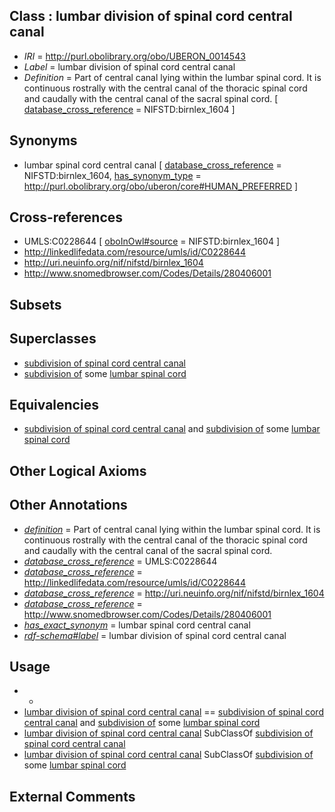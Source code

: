 
## Class : lumbar division of spinal cord central canal

 * *IRI* = http://purl.obolibrary.org/obo/UBERON_0014543
 * *Label* = lumbar division of spinal cord central canal
 * *Definition* = Part of central canal lying within the lumbar spinal cord. It is continuous rostrally with the central canal of the thoracic spinal cord and caudally with the central canal of the sacral spinal cord. [ [database_cross_reference](../../ef/oboInOwl#hasDbXref.md) = NIFSTD:birnlex_1604 ]

## Synonyms

 * lumbar spinal cord central canal [ [database_cross_reference](../../ef/oboInOwl#hasDbXref.md) = NIFSTD:birnlex_1604, [has_synonym_type](../../pe/oboInOwl#hasSynonymType.md) = http://purl.obolibrary.org/obo/uberon/core#HUMAN_PREFERRED ]

## Cross-references

 * UMLS:C0228644 [ [oboInOwl#source](../../ce/oboInOwl#source.md) = NIFSTD:birnlex_1604 ]
 * http://linkedlifedata.com/resource/umls/id/C0228644
 * http://uri.neuinfo.org/nif/nifstd/birnlex_1604
 * http://www.snomedbrowser.com/Codes/Details/280406001

## Subsets


## Superclasses

 * [subdivision of spinal cord central canal](../../UBERON/38/UBERON_0014538.md)
 * [subdivision of](../../core#subdivision/of/core#subdivision_of.md) some [lumbar spinal cord](../../UBERON/92/UBERON_0002792.md)

## Equivalencies

 * [subdivision of spinal cord central canal](../../UBERON/38/UBERON_0014538.md) and [subdivision of](../../core#subdivision/of/core#subdivision_of.md) some [lumbar spinal cord](../../UBERON/92/UBERON_0002792.md)

## Other Logical Axioms


## Other Annotations

 * *[definition](../../IAO/15/IAO_0000115.md)* = Part of central canal lying within the lumbar spinal cord. It is continuous rostrally with the central canal of the thoracic spinal cord and caudally with the central canal of the sacral spinal cord.
 * *[database_cross_reference](../../ef/oboInOwl#hasDbXref.md)* = UMLS:C0228644
 * *[database_cross_reference](../../ef/oboInOwl#hasDbXref.md)* = http://linkedlifedata.com/resource/umls/id/C0228644
 * *[database_cross_reference](../../ef/oboInOwl#hasDbXref.md)* = http://uri.neuinfo.org/nif/nifstd/birnlex_1604
 * *[database_cross_reference](../../ef/oboInOwl#hasDbXref.md)* = http://www.snomedbrowser.com/Codes/Details/280406001
 * *[has_exact_synonym](../../ym/oboInOwl#hasExactSynonym.md)* = lumbar spinal cord central canal
 * *[rdf-schema#label](../../el/rdf-schema#label.md)* = lumbar division of spinal cord central canal

## Usage

 * -
 * [lumbar division of spinal cord central canal](../../UBERON/43/UBERON_0014543.md) == [subdivision of spinal cord central canal](../../UBERON/38/UBERON_0014538.md) and [subdivision of](../../core#subdivision/of/core#subdivision_of.md) some [lumbar spinal cord](../../UBERON/92/UBERON_0002792.md)
 * [lumbar division of spinal cord central canal](../../UBERON/43/UBERON_0014543.md) SubClassOf [subdivision of spinal cord central canal](../../UBERON/38/UBERON_0014538.md)
 * [lumbar division of spinal cord central canal](../../UBERON/43/UBERON_0014543.md) SubClassOf [subdivision of](../../core#subdivision/of/core#subdivision_of.md) some [lumbar spinal cord](../../UBERON/92/UBERON_0002792.md)

## External Comments

